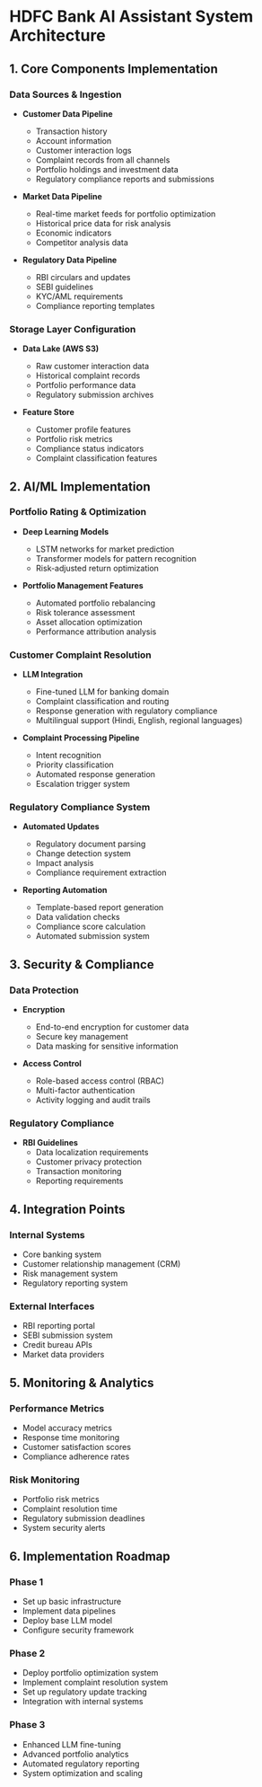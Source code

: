# HDFC Bank AI Assistant System Architecture

## 1. Core Components Implementation

### Data Sources & Ingestion
- **Customer Data Pipeline**
  - Transaction history
  - Account information
  - Customer interaction logs
  - Complaint records from all channels
  - Portfolio holdings and investment data
  - Regulatory compliance reports and submissions

- **Market Data Pipeline**
  - Real-time market feeds for portfolio optimization
  - Historical price data for risk analysis
  - Economic indicators
  - Competitor analysis data

- **Regulatory Data Pipeline**
  - RBI circulars and updates
  - SEBI guidelines
  - KYC/AML requirements
  - Compliance reporting templates

### Storage Layer Configuration
- **Data Lake (AWS S3)**
  - Raw customer interaction data
  - Historical complaint records
  - Portfolio performance data
  - Regulatory submission archives

- **Feature Store**
  - Customer profile features
  - Portfolio risk metrics
  - Compliance status indicators
  - Complaint classification features

## 2. AI/ML Implementation

### Portfolio Rating & Optimization
- **Deep Learning Models**
  - LSTM networks for market prediction
  - Transformer models for pattern recognition
  - Risk-adjusted return optimization

- **Portfolio Management Features**
  - Automated portfolio rebalancing
  - Risk tolerance assessment
  - Asset allocation optimization
  - Performance attribution analysis

### Customer Complaint Resolution
- **LLM Integration**
  - Fine-tuned LLM for banking domain
  - Complaint classification and routing
  - Response generation with regulatory compliance
  - Multilingual support (Hindi, English, regional languages)

- **Complaint Processing Pipeline**
  - Intent recognition
  - Priority classification
  - Automated response generation
  - Escalation trigger system

### Regulatory Compliance System
- **Automated Updates**
  - Regulatory document parsing
  - Change detection system
  - Impact analysis
  - Compliance requirement extraction

- **Reporting Automation**
  - Template-based report generation
  - Data validation checks
  - Compliance score calculation
  - Automated submission system

## 3. Security & Compliance

### Data Protection
- **Encryption**
  - End-to-end encryption for customer data
  - Secure key management
  - Data masking for sensitive information

- **Access Control**
  - Role-based access control (RBAC)
  - Multi-factor authentication
  - Activity logging and audit trails

### Regulatory Compliance
- **RBI Guidelines**
  - Data localization requirements
  - Customer privacy protection
  - Transaction monitoring
  - Reporting requirements

## 4. Integration Points

### Internal Systems
- Core banking system
- Customer relationship management (CRM)
- Risk management system
- Regulatory reporting system

### External Interfaces
- RBI reporting portal
- SEBI submission system
- Credit bureau APIs
- Market data providers

## 5. Monitoring & Analytics

### Performance Metrics
- Model accuracy metrics
- Response time monitoring
- Customer satisfaction scores
- Compliance adherence rates

### Risk Monitoring
- Portfolio risk metrics
- Complaint resolution time
- Regulatory submission deadlines
- System security alerts

## 6. Implementation Roadmap

### Phase 1
- Set up basic infrastructure
- Implement data pipelines
- Deploy base LLM model
- Configure security framework

### Phase 2 
- Deploy portfolio optimization system
- Implement complaint resolution system
- Set up regulatory update tracking
- Integration with internal systems

### Phase 3 
- Enhanced LLM fine-tuning
- Advanced portfolio analytics
- Automated regulatory reporting
- System optimization and scaling

